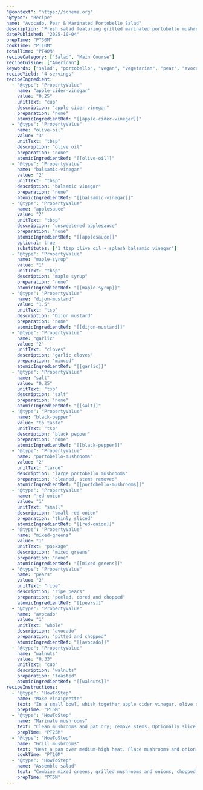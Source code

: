 ```yaml
---
"@context": "https://schema.org"
"@type": "Recipe"
name: "Avocado, Pear & Marinated Portobello Salad"
description: "Fresh salad featuring grilled marinated portobello mushrooms, ripe pears, creamy avocado, and toasted walnuts with a tangy apple cider vinaigrette."
datePublished: "2025-10-04"
prepTime: "PT30M"
cookTime: "PT10M"
totalTime: "PT40M"
recipeCategory: ["Salad", "Main Course"]
recipeCuisine: ["American"]
keywords: ["salad", "portobello", "vegan", "vegetarian", "pear", "avocado"]
recipeYield: "4 servings"
recipeIngredient:
  - "@type": "PropertyValue"
    name: "apple-cider-vinegar"
    value: "0.25"
    unitText: "cup"
    description: "apple cider vinegar"
    preparation: "none"
    atomicIngredientRef: "[[apple-cider-vinegar]]"
  - "@type": "PropertyValue"
    name: "olive-oil"
    value: "3"
    unitText: "tbsp"
    description: "olive oil"
    preparation: "none"
    atomicIngredientRef: "[[olive-oil]]"
  - "@type": "PropertyValue"
    name: "balsamic-vinegar"
    value: "2"
    unitText: "tbsp"
    description: "balsamic vinegar"
    preparation: "none"
    atomicIngredientRef: "[[balsamic-vinegar]]"
  - "@type": "PropertyValue"
    name: "applesauce"
    value: "2"
    unitText: "tbsp"
    description: "unsweetened applesauce"
    preparation: "none"
    atomicIngredientRef: "[[applesauce]]"
    optional: true
    substitutes: ["1 tbsp olive oil + splash balsamic vinegar"]
  - "@type": "PropertyValue"
    name: "maple-syrup"
    value: "1"
    unitText: "tbsp"
    description: "maple syrup"
    preparation: "none"
    atomicIngredientRef: "[[maple-syrup]]"
  - "@type": "PropertyValue"
    name: "dijon-mustard"
    value: "1.5"
    unitText: "tsp"
    description: "Dijon mustard"
    preparation: "none"
    atomicIngredientRef: "[[dijon-mustard]]"
  - "@type": "PropertyValue"
    name: "garlic"
    value: "2"
    unitText: "cloves"
    description: "garlic cloves"
    preparation: "minced"
    atomicIngredientRef: "[[garlic]]"
  - "@type": "PropertyValue"
    name: "salt"
    value: "0.25"
    unitText: "tsp"
    description: "salt"
    preparation: "none"
    atomicIngredientRef: "[[salt]]"
  - "@type": "PropertyValue"
    name: "black-pepper"
    value: "to taste"
    unitText: "tsp"
    description: "black pepper"
    preparation: "none"
    atomicIngredientRef: "[[black-pepper]]"
  - "@type": "PropertyValue"
    name: "portobello-mushrooms"
    value: "2"
    unitText: "large"
    description: "large portobello mushrooms"
    preparation: "cleaned, stems removed"
    atomicIngredientRef: "[[portobello-mushrooms]]"
  - "@type": "PropertyValue"
    name: "red-onion"
    value: "1"
    unitText: "small"
    description: "small red onion"
    preparation: "thinly sliced"
    atomicIngredientRef: "[[red-onion]]"
  - "@type": "PropertyValue"
    name: "mixed-greens"
    value: "1"
    unitText: "package"
    description: "mixed greens"
    preparation: "none"
    atomicIngredientRef: "[[mixed-greens]]"
  - "@type": "PropertyValue"
    name: "pears"
    value: "2"
    unitText: "ripe"
    description: "ripe pears"
    preparation: "peeled, cored and chopped"
    atomicIngredientRef: "[[pears]]"
  - "@type": "PropertyValue"
    name: "avocado"
    value: "1"
    unitText: "whole"
    description: "avocado"
    preparation: "pitted and chopped"
    atomicIngredientRef: "[[avocado]]"
  - "@type": "PropertyValue"
    name: "walnuts"
    value: "0.33"
    unitText: "cup"
    description: "walnuts"
    preparation: "toasted"
    atomicIngredientRef: "[[walnuts]]"
recipeInstructions:
  - "@type": "HowToStep"
    name: "Make vinaigrette"
    text: "In a small bowl, whisk together apple cider vinegar, olive oil, balsamic vinegar, applesauce, maple syrup, Dijon mustard, minced garlic, salt, and pepper. Adjust to taste."
    prepTime: "PT5M"
  - "@type": "HowToStep"
    name: "Marinate mushrooms"
    text: "Clean mushrooms and pat dry; remove stems. Optionally slice caps now or after cooking. In a large bowl, combine mushroom caps, sliced onion and half of the vinaigrette. Toss until fully coated. Marinate for 20-30 minutes, tossing every 5-10 minutes."
    prepTime: "PT25M"
  - "@type": "HowToStep"
    name: "Grill mushrooms"
    text: "Heat a pan over medium-high heat. Place mushrooms and onion in pan and grill for 3-6 minutes per side, until tender. Reduce heat if necessary. Slice mushrooms into strips if not already done."
    cookTime: "PT10M"
  - "@type": "HowToStep"
    name: "Assemble salad"
    text: "Combine mixed greens, grilled mushrooms and onions, chopped pears, avocado, and toasted walnuts. Toss with remaining vinaigrette."
    prepTime: "PT5M"
---
```

